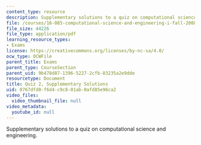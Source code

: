 ```yaml
---
content_type: resource
description: Supplementary solutions to a quiz on computational science and engineering.
file: /courses/18-085-computational-science-and-engineering-i-fall-2008/0767dfd0f6d4c9c801ab0afd85e96ca2_quiz2supp.pdf
file_size: 44226
file_type: application/pdf
learning_resource_types:
- Exams
license: https://creativecommons.org/licenses/by-nc-sa/4.0/
ocw_type: OCWFile
parent_title: Exams
parent_type: CourseSection
parent_uid: 9b478d87-1396-5227-2cfb-83235a2e9dde
resourcetype: Document
title: Quiz 2, Supplementary Solutions
uid: 0767dfd0-f6d4-c9c8-01ab-0afd85e96ca2
video_files:
  video_thumbnail_file: null
video_metadata:
  youtube_id: null
---
```

Supplementary solutions to a quiz on computational science and engineering.